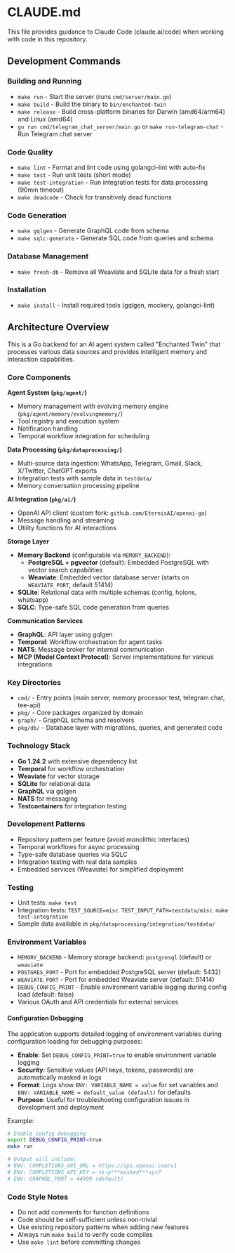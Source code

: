 # CLAUDE.md

This file provides guidance to Claude Code (claude.ai/code) when working with code in this repository.

## Development Commands

### Building and Running
- `make run` - Start the server (runs `cmd/server/main.go`)
- `make build` - Build the binary to `bin/enchanted-twin`
- `make release` - Build cross-platform binaries for Darwin (amd64/arm64) and Linux (amd64)
- `go run cmd/telegram_chat_server/main.go` or `make run-telegram-chat` - Run Telegram chat server

### Code Quality
- `make lint` - Format and lint code using golangci-lint with auto-fix
- `make test` - Run unit tests (short mode)
- `make test-integration` - Run integration tests for data processing (90min timeout)
- `make deadcode` - Check for transitively dead functions

### Code Generation
- `make gqlgen` - Generate GraphQL code from schema
- `make sqlc-generate` - Generate SQL code from queries and schema

### Database Management
- `make fresh-db` - Remove all Weaviate and SQLite data for a fresh start

### Installation
- `make install` - Install required tools (gqlgen, mockery, golangci-lint)

## Architecture Overview

This is a Go backend for an AI agent system called "Enchanted Twin" that processes various data sources and provides intelligent memory and interaction capabilities.

### Core Components

**Agent System (`pkg/agent/`)**
- Memory management with evolving memory engine (`pkg/agent/memory/evolvingmemory/`)
- Tool registry and execution system
- Notification handling
- Temporal workflow integration for scheduling

**Data Processing (`pkg/dataprocessing/`)**
- Multi-source data ingestion: WhatsApp, Telegram, Gmail, Slack, X/Twitter, ChatGPT exports
- Integration tests with sample data in `testdata/`
- Memory conversation processing pipeline

**AI Integration (`pkg/ai/`)**
- OpenAI API client (custom fork: `github.com/EternisAI/openai-go`)
- Message handling and streaming
- Utility functions for AI interactions

**Storage Layer**
- **Memory Backend** (configurable via `MEMORY_BACKEND`):
  - **PostgreSQL + pgvector** (default): Embedded PostgreSQL with vector search capabilities
  - **Weaviate**: Embedded vector database server (starts on `WEAVIATE_PORT`, default 51414)
- **SQLite**: Relational data with multiple schemas (config, holons, whatsapp)
- **SQLC**: Type-safe SQL code generation from queries

**Communication Services**
- **GraphQL**: API layer using gqlgen
- **Temporal**: Workflow orchestration for agent tasks
- **NATS**: Message broker for internal communication
- **MCP (Model Context Protocol)**: Server implementations for various integrations

### Key Directories

- `cmd/` - Entry points (main server, memory processor test, telegram chat, tee-api)
- `pkg/` - Core packages organized by domain
- `graph/` - GraphQL schema and resolvers
- `pkg/db/` - Database layer with migrations, queries, and generated code

### Technology Stack

- **Go 1.24.2** with extensive dependency list
- **Temporal** for workflow orchestration
- **Weaviate** for vector storage
- **SQLite** for relational data
- **GraphQL** via gqlgen
- **NATS** for messaging
- **Testcontainers** for integration testing

### Development Patterns

- Repository pattern per feature (avoid monolithic interfaces)
- Temporal workflows for async processing
- Type-safe database queries via SQLC
- Integration testing with real data samples
- Embedded services (Weaviate) for simplified deployment

### Testing

- Unit tests: `make test`
- Integration tests: `TEST_SOURCE=misc TEST_INPUT_PATH=testdata/misc make test-integration`
- Sample data available in `pkg/dataprocessing/integration/testdata/`

### Environment Variables

- `MEMORY_BACKEND` - Memory storage backend: `postgresql` (default) or `weaviate`
- `POSTGRES_PORT` - Port for embedded PostgreSQL server (default: 5432)
- `WEAVIATE_PORT` - Port for embedded Weaviate server (default: 51414)
- `DEBUG_CONFIG_PRINT` - Enable environment variable logging during config load (default: false)
- Various OAuth and API credentials for external services

#### Configuration Debugging

The application supports detailed logging of environment variables during configuration loading for debugging purposes:

- **Enable**: Set `DEBUG_CONFIG_PRINT=true` to enable environment variable logging
- **Security**: Sensitive values (API keys, tokens, passwords) are automatically masked in logs
- **Format**: Logs show `ENV: VARIABLE_NAME = value` for set variables and `ENV: VARIABLE_NAME = default_value (default)` for defaults
- **Purpose**: Useful for troubleshooting configuration issues in development and deployment

Example:
```bash
# Enable config debugging
export DEBUG_CONFIG_PRINT=true
make run

# Output will include:
# ENV: COMPLETIONS_API_URL = https://api.openai.com/v1
# ENV: COMPLETIONS_API_KEY = sk-p***masked***xyz7 
# ENV: GRAPHQL_PORT = 44999 (default)
```

### Code Style Notes

- Do not add comments for function definitions
- Code should be self-sufficient unless non-trivial
- Use existing repository patterns when adding new features
- Always run `make build` to verify code compiles
- Use `make lint` before committing changes